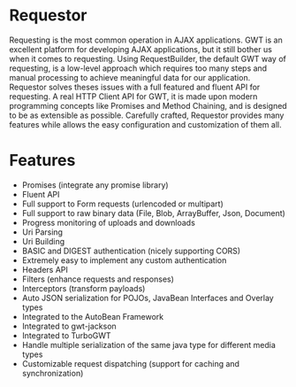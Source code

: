# Requestor

Requesting is the most common operation in AJAX applications.
GWT is an excellent platform for developing AJAX applications, but it still bother us when it comes to requesting.
Using RequestBuilder, the default GWT way of requesting, is a low-level approach which requires too many steps and manual processing to achieve meaningful data for our application.
Requestor solves theses issues with a full featured and fluent API for requesting.
A real HTTP Client API for GWT, it is made upon modern programming concepts like Promises and Method Chaining, and is designed to be as extensible as possible.
Carefully crafted, Requestor provides many features while allows the easy configuration and customization of them all.


# Features

* Promises (integrate any promise library)
* Fluent API
* Full support to Form requests (urlencoded or multipart)
* Full support to raw binary data (File, Blob, ArrayBuffer, Json, Document)
* Progress monitoring of uploads and downloads
* Uri Parsing
* Uri Building
* BASIC and DIGEST authentication (nicely supporting CORS)
* Extremely easy to implement any custom authentication
* Headers API
* Filters (enhance requests and responses)
* Interceptors (transform payloads)
* Auto JSON serialization for POJOs, JavaBean Interfaces and Overlay types
* Integrated to the AutoBean Framework
* Integrated to gwt-jackson
* Integrated to TurboGWT
* Handle multiple serialization of the same java type for different media types
* Customizable request dispatching (support for caching and synchronization)

<script>
  (function(i,s,o,g,r,a,m){i['GoogleAnalyticsObject']=r;i[r]=i[r]||function(){
  (i[r].q=i[r].q||[]).push(arguments)},i[r].l=1*new Date();a=s.createElement(o),
  m=s.getElementsByTagName(o)[0];a.async=1;a.src=g;m.parentNode.insertBefore(a,m)
  })(window,document,'script','//www.google-analytics.com/analytics.js','ga');

  ga('create', 'UA-59721128-1', 'auto');
  ga('send', 'pageview');
</script>
